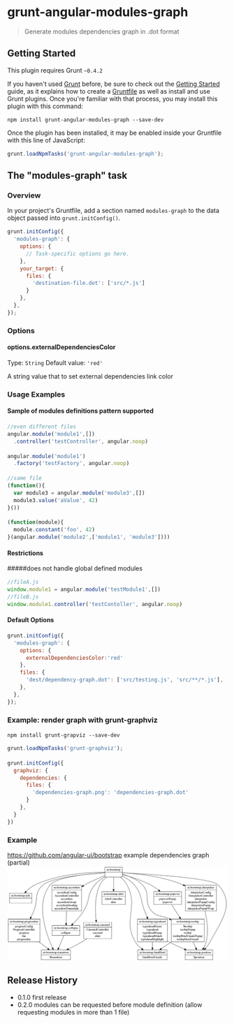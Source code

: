 # grunt-angular-modules-graph

> Generate modules dependencies graph in .dot format

## Getting Started
This plugin requires Grunt `~0.4.2`

If you haven't used [Grunt](http://gruntjs.com/) before, be sure to check out the [Getting Started](http://gruntjs.com/getting-started) guide, as it explains how to create a [Gruntfile](http://gruntjs.com/sample-gruntfile) as well as install and use Grunt plugins. Once you're familiar with that process, you may install this plugin with this command:

```shell
npm install grunt-angular-modules-graph --save-dev
```

Once the plugin has been installed, it may be enabled inside your Gruntfile with this line of JavaScript:

```js
grunt.loadNpmTasks('grunt-angular-modules-graph');
```

## The "modules-graph" task

### Overview
In your project's Gruntfile, add a section named `modules-graph` to the data object passed into `grunt.initConfig()`.

```js
grunt.initConfig({
  'modules-graph': {
    options: {
      // Task-specific options go here.
    },
    your_target: {
      files: {
        'destination-file.dot': ['src/*.js']
      }
    },
  },
});
```

### Options

#### options.externalDependenciesColor
Type: `String`
Default value: `'red'`

A string value that to set external dependencies link color

### Usage Examples

#### Sample of modules definitions pattern supported

```js
//even different files
angular.module('module1',[])
  .controller('testController', angular.noop)

angular.module('module1')
  .factory('testFactory', angular.noop)

//same file
(function(){
  var module3 = angular.module('module3',[])
  module3.value('aValue', 42)
}())

(function(module){
  module.constant('foo', 42)
}(angular.module('module2',['module1', 'module3'])))
```
#### Restrictions
#####does not handle global defined modules

```js
//fileA.js
window.module1 = angular.module('testModule1',[])
//fileB.js
window.module1.controller('testContoller', angular.noop)
```

#### Default Options

```js
grunt.initConfig({
  'modules-graph': {
    options: {
      externalDependenciesColor:'red'
    },
    files: {
      'dest/dependency-graph.dot': ['src/testing.js', 'src/**/*.js'],
    },
  },
});
```

### Example: render graph with grunt-graphviz
```shell
npm install grunt-grapviz --save-dev
```
```js
grunt.loadNpmTasks('grunt-graphviz');

grunt.initConfig({
  graphviz: {
    dependencies: {
      files: {
        'dependencies-graph.png': 'dependencies-graph.dot'
      }
    },
  }
})
```

### Example
https://github.com/angular-ui/bootstrap example dependencies graph (partial)
![angular-ui/bootstrap ](angular-ui-bootstrap-modules-graph.png "angular-ui/bootstrap Dependencies graph")

## Release History
- 0.1.0 first release
- 0.2.0 modules can be requested before module definition (allow requesting modules in more than 1 file)
